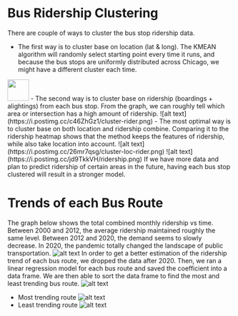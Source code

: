 # Bus Ridership Clustering
There are couple of ways to cluster the bus stop ridership data. 
- The first way is to cluster base on location (lat & long). The KMEAN algorithm will randomly select starting point every time it runs, and because the bus stops are uniformly distributed across Chicago, we might have a different cluster each time. 
<img src="https://i.postimg.cc/Tw9G7dG1/cluster-only-loc.png" width="48">
- The second way is to cluster base on ridership (boardings + alightings) from each bus stop. From the graph, we can roughly tell which area or intersection has a high amount of ridership.
![alt text](https://i.postimg.cc/c46ZhGz1/cluster-rider.png)
- The most optimal way is to cluster base on both location and ridership combine. Comparing it to the ridership heatmap shows that the method keeps the features of ridership, while also take location into account.
![alt text](https://i.postimg.cc/26mr7qsg/cluster-loc-rider.png)
![alt text](https://i.postimg.cc/jd9TkkVH/ridership.png)
If we have more data and plan to predict ridership of certain areas in the future, having each bus stop clustered will result in a stronger model. 

# Trends of each Bus Route
The graph below shows the total combined monthly ridership vs time. Between 2000 and 2012, the average ridership maintained roughly the same level. Between 2012 and 2020, the demand seems to slowly decrease. In 2020, the pandemic totally changed the landscape of public transportation. 
![alt text](https://i.postimg.cc/C5x093LN/total-rider-vs-time.png)
In order to get a better estimation of the ridership trend of each bus route, we dropped the data after 2020. Then, we ran a linear regression model for each bus route and saved the coefficient into a data frame. We are then able to sort the data frame to find the most and least trending bus route. 
![alt text](https://i.postimg.cc/RhpmmgWz/highest-demand.png)
- Most trending route 
![alt text](https://i.postimg.cc/x1KvFhkh/trend-top.png)
- Least trending route 
![alt text](https://i.postimg.cc/sgFPms25/trend-bottom.png)
